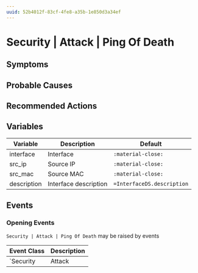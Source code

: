 ```yaml
---
uuid: 52b4012f-83cf-4fe8-a35b-1e850d3a34ef
---
```

# Security | Attack | Ping Of Death

## Symptoms

## Probable Causes

## Recommended Actions

## Variables

Variable | Description | Default
--- | --- | ---
interface | Interface | `:material-close:`
src_ip | Source IP | `:material-close:`
src_mac | Source MAC | `:material-close:`
description | Interface description | `=InterfaceDS.description`

## Events

### Opening Events
`Security | Attack | Ping Of Death` may be raised by events

Event Class | Description
--- | ---
`Security | Attack | Ping Of Death` | dispose
